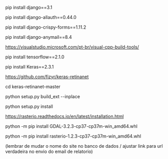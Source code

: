 pip install django==3.1

pip install django-allauth==0.44.0

pip install django-crispy-forms==1.11.2

pip install django-anymail==8.4

https://visualstudio.microsoft.com/pt-br/visual-cpp-build-tools/

pip install tensorflow==2.1.0

pip install Keras==2.3.1

https://github.com/fizyr/keras-retinanet

cd keras-retinanet-master

python setup.py build_ext --inplace 

python setup.py install 

https://rasterio.readthedocs.io/en/latest/installation.html

python -m pip install GDAL-3.2.3-cp37-cp37m-win_amd64.whl

python -m pip install rasterio-1.2.3-cp37-cp37m-win_amd64.whl

(lembrar de mudar o nome do site no banco de dados / ajustar link para url verdadeira no envio do email de relatorio)